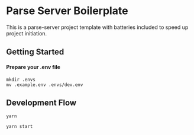 # Parse Server Boilerplate

This is a parse-server project template with batteries included to speed up project initiation.


## Getting Started

#### Prepare your .env file

```
mkdir .envs
mv .example.env .envs/dev.env
```


## Development Flow

```
yarn
```

```
yarn start
```
